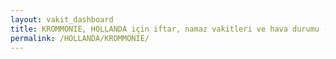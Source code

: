 ```yaml
---
layout: vakit_dashboard
title: KROMMONIE, HOLLANDA için iftar, namaz vakitleri ve hava durumu - ilçe/eyalet seç
permalink: /HOLLANDA/KROMMONIE/
---
```


<script type="text/javascript">
  var GLOBAL_COUNTRY = 'HOLLANDA';
  var GLOBAL_CITY = 'KROMMONIE';
  var GLOBAL_STATE = '';
  var lat = 72;
  var lon = 21;
</script>
